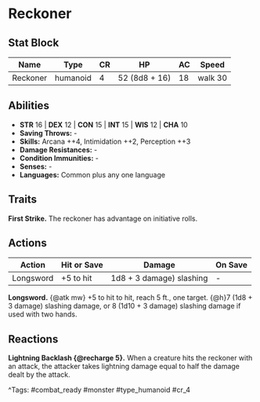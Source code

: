 # Reckoner

## Stat Block

| Name | Type | CR | HP | AC | Speed |
|------|------|----|----|----|-------|
| Reckoner | humanoid | 4 | 52 (8d8 + 16) | 18 | walk 30 |

## Abilities

- **STR** 16 | **DEX** 12 | **CON** 15 | **INT** 15 | **WIS** 12 | **CHA** 10
- **Saving Throws:** -  
- **Skills:** Arcana ++4, Intimidation ++2, Perception ++3  
- **Damage Resistances:** -  
- **Condition Immunities:** -  
- **Senses:** -  
- **Languages:** Common plus any one language

## Traits

**First Strike.** The reckoner has advantage on initiative rolls.


## Actions

| Action | Hit or Save | Damage | On Save |
|--------|--------------|--------|----------|
| Longsword | +5 to hit | 1d8 + 3 damage) slashing | - |

**Longsword.** {@atk mw} +5 to hit to hit, reach 5 ft., one target. {@h}7 (1d8 + 3 damage) slashing damage, or 8 (1d10 + 3 damage) slashing damage if used with two hands.

## Reactions

**Lightning Backlash {@recharge 5}.** When a creature hits the reckoner with an attack, the attacker takes lightning damage equal to half the damage dealt by the attack.



^Tags: #combat_ready #monster #type_humanoid #cr_4